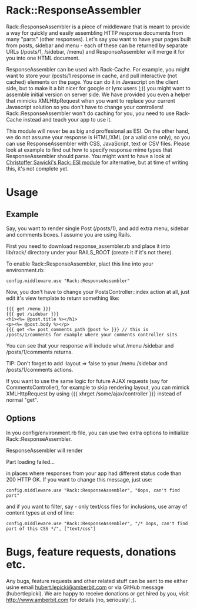 Rack::ResponseAssembler
=======================

Rack::ResponseAssembler is a piece of middleware that is meant to provide a way for quickly and easily assembling HTTP response documents from many "parts" (other responses). Let's say you want to have your pages built from posts, sidebar and menu - each of these can be returned by separate URLs (/posts/1, /sidebar, /menu) and ResponseAssembler will merge it for you into one HTML document.

ResponseAssembler can be used with Rack-Cache. For example, you might want to store your /posts/1 response in cache, and pull interactive (not cached) elements on the page. You can do it in Javascript on the client side, but to make it a bit nicer for google or lynx users (;)) you might want to assemble initial version on server side. We have provided you even a helper that mimicks XMLHttpRequest when you want to replace your current Javascript solution so you don't have to change your controllers! Rack::ResponseAssembler won't do caching for you, you need to use Rack-Cache instead and teach your app to use it.

This module will never be as big and proffesional as ESI. On the other hand, we do not assume your response is HTML/XML (or a valid one only), so you can use ResponseAssembler with CSS, JavaScript, text or CSV files. Please look at example to find out how to specify response mime types that ResponseAssembler should parse. You might want to have a look at [Christoffer Sawicki's Rack::ESI module](http://github.com/Qerub/rack-esi/tree/master) for alternative, but at time of writing this, it's not complete yet.


Usage
=====

Example
-------

Say, you want to render single Post (/posts/1), and add extra menu, sidebar and comments boxes.
I assume you are using Rails.

First you need to download response_assembler.rb and place it into lib/rack/ directory under your RAILS_ROOT (create it if it's not there).

To enable Rack::ResponseAssembler, plact this line into your environment.rb:
    
    config.middleware.use "Rack::ResponseAssembler"

Now, you don't have to change your PostsController::index action at all, just edit it's view template to return something like:

    {{{ get /menu }}}
    {{{ get /sidebar }}}
    <h1><%= @post.title %></h1>
    <p><%= @post.body %></p>
    {{{ get <%= post_comments_path @post %> }}} // this is /posts/1/comments for example where your comments controller sits

You can see that your response will include what /menu /sidebar and /posts/1/comments returns.

TIP: Don't forget to add :layout => false to your /menu /sidebar and /posts/1/comments actions.

If you want to use the same logic for future AJAX requests (say for CommentsController), for example to skip rendering layout, you can mimick XMLHttpRequest by using {{{ xhrget /some/ajax/controller }}} instead of normal "get".


Options
-------

In you config/environment.rb file, you can use two extra options to initialize Rack::ResponseAssembler. 

ResponseAssembler will render <p>Part loading failed...</p> in places where responses from your app had different status code than 200 HTTP OK. If you want to change this message, just use:

    config.middleware.use "Rack::ResponseAssembler", "Oops, can't find part"

and if you want to filter, say - only text/css files for inclusions, use array of content types at end of line:

    config.middleware.use "Rack::ResponseAssembler", "/* Oops, can't find part of this CSS */", ["text/css"]

Bugs, feature requests, donations etc.
======================================

Any bugs, feature requests and other related stuff can be sent to me either usine email hubert.lepicki@amberbit.com or via GitHub message (hubertlepicki). We are happy to receive donations or get hired by you, visit http://www.amberbit.com for details (no, seriously! ;).

